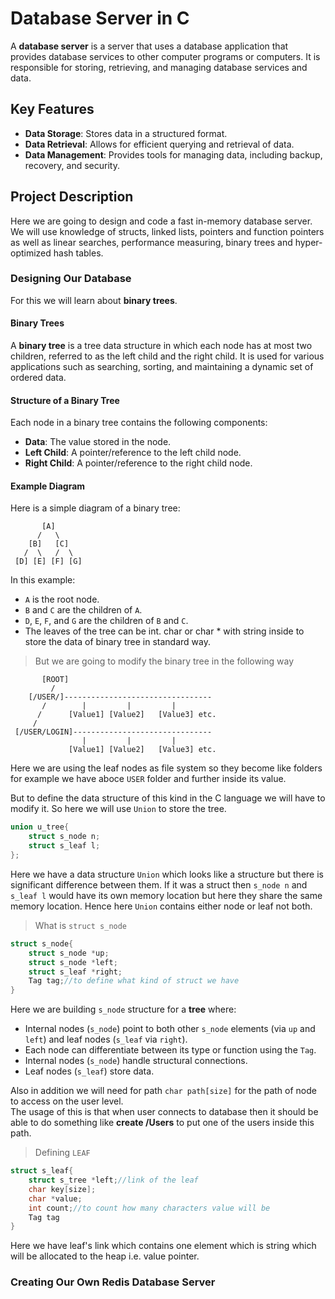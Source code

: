 # Database Server in C

A **database server** is a server that uses a database application that provides database services to other computer programs or computers. It is responsible for storing, retrieving, and managing database services and data.

## Key Features

- **Data Storage**: Stores data in a structured format.
- **Data Retrieval**: Allows for efficient querying and retrieval of data.
- **Data Management**: Provides tools for managing data, including backup, recovery, and security.

## Project Description

Here we are going to design and code a fast in-memory database server. We will use knowledge of structs, linked lists, pointers and function pointers as well as linear searches, performance measuring, binary trees and hyper-optimized hash tables.

### Designing Our Database

For this we will learn about **binary trees**.

#### Binary Trees

A **binary tree** is a tree data structure in which each node has at most two children, referred to as the left child and the right child. It is used for various applications such as searching, sorting, and maintaining a dynamic set of ordered data.

#### Structure of a Binary Tree

Each node in a binary tree contains the following components:

- **Data**: The value stored in the node.
- **Left Child**: A pointer/reference to the left child node.
- **Right Child**: A pointer/reference to the right child node.

#### Example Diagram

Here is a simple diagram of a binary tree:

```
       [A]
      /   \
    [B]   [C]
   /  \   /  \
 [D] [E] [F] [G]
```

In this example:

- `A` is the root node.
- `B` and `C` are the children of `A`.
- `D`, `E`, `F`, and `G` are the children of `B` and `C`.
- The leaves of the tree can be int. char or char \* with string inside to store the data of binary tree in standard way.

> But we are going to modify the binary tree in the following way

```
       [ROOT]
         /
    [/USER/]---------------------------------
       /        |         |         |
      /      [Value1] [Value2]   [Value3] etc.
     /
 [/USER/LOGIN]-------------------------------
                |         |         |
             [Value1] [Value2]   [Value3] etc.
```

Here we are using the leaf nodes as file system so they become like folders for example we have aboce `USER` folder and further inside its value.

But to define the data structure of this kind in the C language we will have to modify it. So here we will use `Union` to store the tree.

```C
union u_tree{
    struct s_node n;
    struct s_leaf l;
};
```

Here we have a data structure `Union` which looks like a structure but there is significant difference between them. If it was a struct then `s_node n` and `s_leaf l` would have its own memory location but here they share the same memory location. Hence here `Union` contains either node or leaf not both.

> What is `struct s_node`

```C
struct s_node{
    struct s_node *up;
    struct s_node *left;
    struct s_leaf *right;
    Tag tag;//to define what kind of struct we have
}
```

Here we are building `s_node` structure for a **tree** where:

- Internal nodes (`s_node`) point to both other `s_node` elements (via `up` and `left`) and leaf nodes (`s_leaf` via `right`).
- Each node can differentiate between its type or function using the `Tag`.
- Internal nodes (`s_node`) handle structural connections.
- Leaf nodes (`s_leaf`) store data.

Also in addition we will need for path `char path[size]` for the path of node to access on the user level.<br>
The usage of this is that when user connects to database then it should be able to do something like **create /Users** to put one of the users inside this path.

> Defining `LEAF`

```C
struct s_leaf{
    struct s_tree *left;//link of the leaf
    char key[size];
    char *value;
    int count;//to count how many characters value will be
    Tag tag
}
```

Here we have leaf's link which contains one element which is string which will be allocated to the heap i.e. value pointer.

### Creating Our Own Redis Database Server
